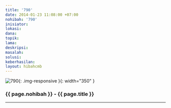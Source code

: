 ```yaml
---
title: '790'
date: 2014-01-23 11:08:00 +07:00
nohibah: '790'
inisiator:
lokasi:
dana:
topik:
lama:
deskripsi:
masalah:
solusi:
keberhasilan:
layout: hibahcmb
---
```


![790](/static/img/hibahcmb/790.png){: .img-responsive }{: width="350" }

### {{ page.nohibah }} - {{ page.title }}

---
